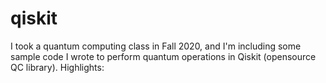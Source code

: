 # qiskit

I took a quantum computing class in Fall 2020, and I'm including some sample code I wrote to perform quantum operations in Qiskit (opensource QC library). Highlights: 
